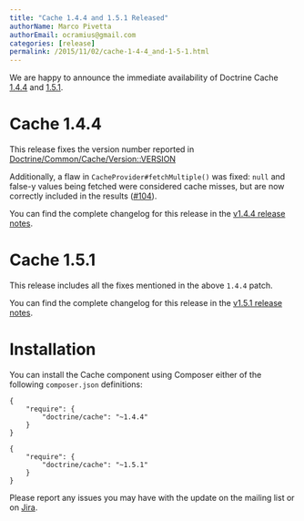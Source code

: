 ```yaml
---
title: "Cache 1.4.4 and 1.5.1 Released"
authorName: Marco Pivetta
authorEmail: ocramius@gmail.com
categories: [release]
permalink: /2015/11/02/cache-1-4-4_and-1-5-1.html
---
```

We are happy to announce the immediate availability of Doctrine Cache
[1.4.4](https://github.com/doctrine/cache/releases/tag/v1.4.4) and
[1.5.1](https://github.com/doctrine/cache/releases/tag/v1.5.1).

Cache 1.4.4
===========

This release fixes the version number reported in
[Doctrine/Common/Cache/Version::VERSION](https://github.com/doctrine/cache/blob/v1.5.1/lib/Doctrine/Common/Cache/Version.php)

Additionally, a flaw in `CacheProvider#fetchMultiple()` was fixed:
`null` and false-y values being fetched were considered cache misses,
but are now correctly included in the results
([\#104](https://github.com/doctrine/cache/pull/104)).

You can find the complete changelog for this release in the [v1.4.4
release notes](https://github.com/doctrine/cache/releases/tag/v1.4.4).

Cache 1.5.1
===========

This release includes all the fixes mentioned in the above `1.4.4`
patch.

You can find the complete changelog for this release in the [v1.5.1
release notes](https://github.com/doctrine/cache/releases/tag/v1.5.1).

Installation
============

You can install the Cache component using Composer either of the
following `composer.json` definitions:

~~~~ {.sourceCode .json}
{
    "require": {
        "doctrine/cache": "~1.4.4"
    }
}
~~~~

~~~~ {.sourceCode .json}
{
    "require": {
        "doctrine/cache": "~1.5.1"
    }
}
~~~~

Please report any issues you may have with the update on the mailing
list or on [Jira](https://www.doctrine-project.org/jira).
